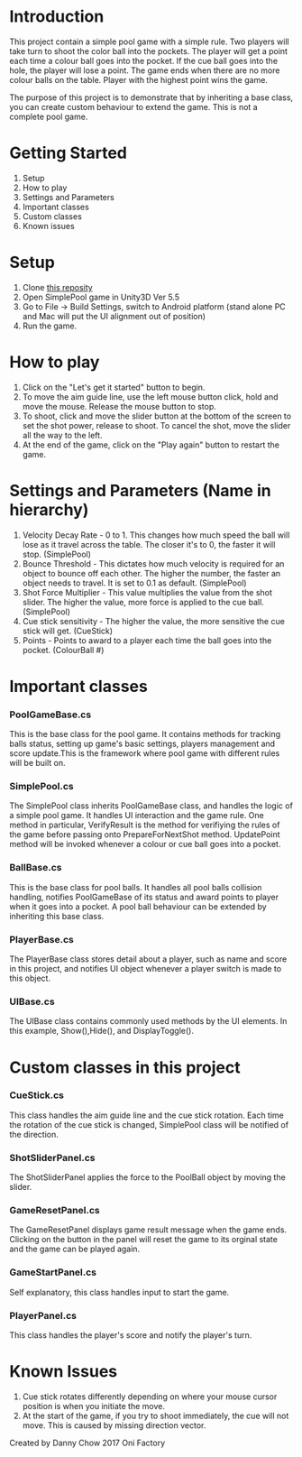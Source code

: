 # Introduction
This project contain a simple pool game with a simple rule. Two players will take turn to shoot the color ball into the pockets.
The player will get a point each time a colour ball goes into the pocket. If the cue ball goes into the hole, the player will lose a
point. The game ends when there are no more colour balls on the table. Player with the highest point wins the game.

The purpose of this project is to demonstrate that by inheriting a base class, you can create custom behaviour to extend the game.
This is not a complete pool game.

# Getting Started
1. Setup
2. How to play
3. Settings and Parameters
4. Important classes
5. Custom classes
6. Known issues

# Setup
1. Clone [this reposity](https://github.com/blu3wings/poolpanic)
2. Open SimplePool game in Unity3D Ver 5.5
3. Go to File -> Build Settings, switch to Android platform (stand alone PC and Mac will put the UI alignment out of position)
4. Run the game.

# How to play
1. Click on the "Let's get it started" button to begin.
2. To move the aim guide line, use the left mouse button click, hold and move the mouse. Release the mouse button to stop.
3. To shoot, click and move the slider button at the bottom of the screen to set the shot power, release to shoot. To cancel the shot, move the slider all the way to the left.
4. At the end of the game, click on the "Play again" button to restart the game.

# Settings and Parameters (Name in hierarchy)
1. Velocity Decay Rate - 0 to 1. This changes how much speed the ball will lose as it travel across the table. The closer it's to 0, the faster it will stop. (SimplePool)
2. Bounce Threshold - This dictates how much velocity is required for an object to bounce off each other. The higher the number, the faster an object needs to travel. It is set to 0.1 as default. (SimplePool)
3. Shot Force Multiplier - This value multiplies the value from the shot slider. The higher the value, more force is applied to the cue ball. (SimplePool)
4. Cue stick sensitivity - The higher the value, the more sensitive the cue stick will get. (CueStick)
5. Points - Points to award to a player each time the ball goes into the pocket. (ColourBall #)

# Important classes

### PoolGameBase.cs
This is the base class for the pool game. It contains methods for tracking balls status, setting up game's basic settings, 
players management and score update.This is the framework where pool game with different rules will be built on.

### SimplePool.cs
The SimplePool class inherits PoolGameBase class, and handles the logic of a simple pool game. It handles UI interaction and the game rule.
One method in particular, VerifyResult is the method for verifiying the rules of the game before passing onto PrepareForNextShot method.
UpdatePoint method will be invoked whenever a colour or cue ball goes into a pocket.

### BallBase.cs
This is the base class for pool balls. It handles all pool balls collision handling, notifies PoolGameBase of its status and award
points to player when it goes into a pocket. A pool ball behaviour can be extended by inheriting this base class.

### PlayerBase.cs
The PlayerBase class stores detail about a player, such as name and score in this project, and notifies UI object whenever a player
switch is made to this object.

### UIBase.cs
The UIBase class contains commonly used methods by the UI elements. In this example, Show(),Hide(), and DisplayToggle().

# Custom classes in this project

### CueStick.cs
This class handles the aim guide line and the cue stick rotation. Each time the rotation of the cue stick is changed, SimplePool class will be notified of the direction.

### ShotSliderPanel.cs
The ShotSliderPanel applies the force to the PoolBall object by moving the slider. 

### GameResetPanel.cs
The GameResetPanel displays game result message when the game ends. Clicking on the button in the panel will reset the game to its orginal state and the game can be played again.

### GameStartPanel.cs
Self explanatory, this class handles input to start the game.

### PlayerPanel.cs
This class handles the player's score and notify the player's turn.

# Known Issues
1. Cue stick rotates differently depending on where your mouse cursor position is when you initiate the move.
2. At the start of the game, if you try to shoot immediately, the cue will not move. This is caused by missing direction vector.

Created by Danny Chow
2017 Oni Factory
